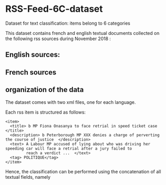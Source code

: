# RSS-Feed-6C-dataset
Dataset for text classification: items belong to 6 categories

This dataset contains french and english textual documents collected on the following rss sources during November 2018 :

## English sources:


## French sources

## organization of the data
The dataset comes with two xml files, one for each language. 

Each rss item is structured as follows:
```
<item>
  <title> b MP Fiona Onasanya to face retrial in speed ticket case   </title>
  <description> b Peterborough MP XXX denies a charge of perverting the course of justice  </description>
  <text> A Labour MP accused of lying about who was driving her speeding car will face a retrial after a jury failed to 
         reach a verdict ...  </text>
  <tag> POLITIQUE</tag>
</item>
```

Hence, the classification can be performed using the concatenation of all textual fields, namely <title> + <description> + <text>.
The <tag> field gives the category which belongs to ['ART_CULTURE', 'ECONOMIE', 'POLITIQUE', 'SANTE_MEDECINE', 'SCIENCE', 'SPORT'].
